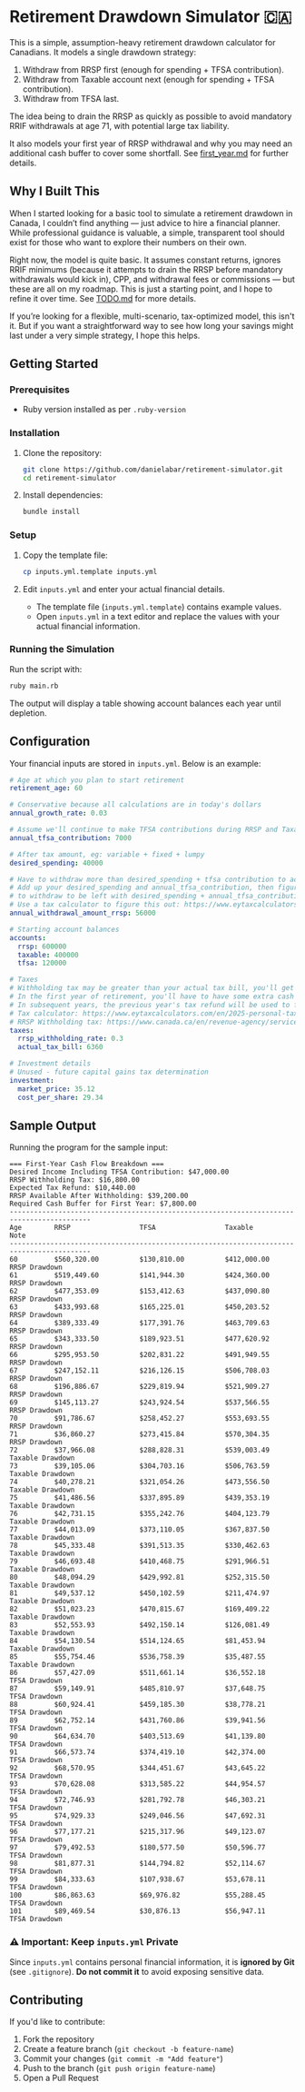 # Retirement Drawdown Simulator 🇨🇦

This is a simple, assumption-heavy retirement drawdown calculator for Canadians. It models a single drawdown strategy:

1. Withdraw from RRSP first (enough for spending + TFSA contribution).
2. Withdraw from Taxable account next (enough for spending + TFSA contribution).
3. Withdraw from TFSA last.

The idea being to drain the RRSP as quickly as possible to avoid mandatory RRIF withdrawals at age 71, with potential large tax liability.

It also models your first year of RRSP withdrawal and why you may need an additional cash buffer to cover some shortfall. See [first_year.md](first_year.md) for further details.

## Why I Built This

When I started looking for a basic tool to simulate a retirement drawdown in Canada, I couldn’t find anything — just advice to hire a financial planner. While professional guidance is valuable, a simple, transparent tool should exist for those who want to explore their numbers on their own.

Right now, the model is quite basic. It assumes constant returns, ignores RRIF minimums (because it attempts to drain the RRSP before mandatory withdrawals would kick in), CPP, and withdrawal fees or commissions — but these are all on my roadmap. This is just a starting point, and I hope to refine it over time. See [TODO.md](TODO.md) for more details.

If you’re looking for a flexible, multi-scenario, tax-optimized model, this isn't it. But if you want a straightforward way to see how long your savings might last under a very simple strategy, I hope this helps.

## Getting Started

### Prerequisites

- Ruby version installed as per `.ruby-version`

### Installation

1. Clone the repository:

   ```sh
   git clone https://github.com/danielabar/retirement-simulator.git
   cd retirement-simulator
   ```

2. Install dependencies:

   ```sh
   bundle install
   ```

### Setup

1. Copy the template file:

   ```sh
   cp inputs.yml.template inputs.yml
   ```

2. Edit `inputs.yml` and enter your actual financial details.

   - The template file (`inputs.yml.template`) contains example values.
   - Open `inputs.yml` in a text editor and replace the values with your actual financial information.

### Running the Simulation

Run the script with:

```sh
ruby main.rb
```

The output will display a table showing account balances each year until depletion.

## Configuration

Your financial inputs are stored in `inputs.yml`. Below is an example:

```yaml
# Age at which you plan to start retirement
retirement_age: 60

# Conservative because all calculations are in today's dollars
annual_growth_rate: 0.03

# Assume we'll continue to make TFSA contributions during RRSP and Taxable drawdown phases
annual_tfsa_contribution: 7000

# After tax amount, eg: variable + fixed + lumpy
desired_spending: 40000

# Have to withdraw more than desired_spending + tfsa contribution to account for taxes
# Add up your desired_spending and annual_tfsa_contribution, then figure out how much you'd actually need
# to withdraw to be left with desired_spending + annual_tfsa_contribution
# Use a tax calculator to figure this out: https://www.eytaxcalculators.com/en/2025-personal-tax-calculator.html
annual_withdrawal_amount_rrsp: 56000

# Starting account balances
accounts:
  rrsp: 600000
  taxable: 400000
  tfsa: 120000

# Taxes
# Withholding tax may be greater than your actual tax bill, you'll get a refund when you file your taxes.
# In the first year of retirement, you'll have to have some extra cash available to "float" the difference.
# In subsequent years, the previous year's tax refund will be used to fund part of next years spending.
# Tax calculator: https://www.eytaxcalculators.com/en/2025-personal-tax-calculator.html
# RRSP Withholding tax: https://www.canada.ca/en/revenue-agency/services/tax/individuals/topics/rrsps-related-plans/making-withdrawals/tax-rates-on-withdrawals.html
taxes:
  rrsp_withholding_rate: 0.3
  actual_tax_bill: 6360

# Investment details
# Unused - future capital gains tax determination
investment:
  market_price: 35.12
  cost_per_share: 29.34
```

## Sample Output

Running the program for the sample input:

```
=== First-Year Cash Flow Breakdown ===
Desired Income Including TFSA Contribution: $47,000.00
RRSP Withholding Tax: $16,800.00
Expected Tax Refund: $10,440.00
RRSP Available After Withholding: $39,200.00
Required Cash Buffer for First Year: $7,800.00
------------------------------------------------------------------------------------------
Age        RRSP                 TFSA                 Taxable              Note
------------------------------------------------------------------------------------------
60         $560,320.00          $130,810.00          $412,000.00          RRSP Drawdown
61         $519,449.60          $141,944.30          $424,360.00          RRSP Drawdown
62         $477,353.09          $153,412.63          $437,090.80          RRSP Drawdown
63         $433,993.68          $165,225.01          $450,203.52          RRSP Drawdown
64         $389,333.49          $177,391.76          $463,709.63          RRSP Drawdown
65         $343,333.50          $189,923.51          $477,620.92          RRSP Drawdown
66         $295,953.50          $202,831.22          $491,949.55          RRSP Drawdown
67         $247,152.11          $216,126.15          $506,708.03          RRSP Drawdown
68         $196,886.67          $229,819.94          $521,909.27          RRSP Drawdown
69         $145,113.27          $243,924.54          $537,566.55          RRSP Drawdown
70         $91,786.67           $258,452.27          $553,693.55          RRSP Drawdown
71         $36,860.27           $273,415.84          $570,304.35          RRSP Drawdown
72         $37,966.08           $288,828.31          $539,003.49          Taxable Drawdown
73         $39,105.06           $304,703.16          $506,763.59          Taxable Drawdown
74         $40,278.21           $321,054.26          $473,556.50          Taxable Drawdown
75         $41,486.56           $337,895.89          $439,353.19          Taxable Drawdown
76         $42,731.15           $355,242.76          $404,123.79          Taxable Drawdown
77         $44,013.09           $373,110.05          $367,837.50          Taxable Drawdown
78         $45,333.48           $391,513.35          $330,462.63          Taxable Drawdown
79         $46,693.48           $410,468.75          $291,966.51          Taxable Drawdown
80         $48,094.29           $429,992.81          $252,315.50          Taxable Drawdown
81         $49,537.12           $450,102.59          $211,474.97          Taxable Drawdown
82         $51,023.23           $470,815.67          $169,409.22          Taxable Drawdown
83         $52,553.93           $492,150.14          $126,081.49          Taxable Drawdown
84         $54,130.54           $514,124.65          $81,453.94           Taxable Drawdown
85         $55,754.46           $536,758.39          $35,487.55           Taxable Drawdown
86         $57,427.09           $511,661.14          $36,552.18           TFSA Drawdown
87         $59,149.91           $485,810.97          $37,648.75           TFSA Drawdown
88         $60,924.41           $459,185.30          $38,778.21           TFSA Drawdown
89         $62,752.14           $431,760.86          $39,941.56           TFSA Drawdown
90         $64,634.70           $403,513.69          $41,139.80           TFSA Drawdown
91         $66,573.74           $374,419.10          $42,374.00           TFSA Drawdown
92         $68,570.95           $344,451.67          $43,645.22           TFSA Drawdown
93         $70,628.08           $313,585.22          $44,954.57           TFSA Drawdown
94         $72,746.93           $281,792.78          $46,303.21           TFSA Drawdown
95         $74,929.33           $249,046.56          $47,692.31           TFSA Drawdown
96         $77,177.21           $215,317.96          $49,123.07           TFSA Drawdown
97         $79,492.53           $180,577.50          $50,596.77           TFSA Drawdown
98         $81,877.31           $144,794.82          $52,114.67           TFSA Drawdown
99         $84,333.63           $107,938.67          $53,678.11           TFSA Drawdown
100        $86,863.63           $69,976.82           $55,288.45           TFSA Drawdown
101        $89,469.54           $30,876.13           $56,947.11           TFSA Drawdown
```

### ⚠️ Important: Keep `inputs.yml` Private

Since `inputs.yml` contains personal financial information, it is **ignored by Git** (see `.gitignore`).
**Do not commit it** to avoid exposing sensitive data.

## Contributing

If you'd like to contribute:

1. Fork the repository
2. Create a feature branch (`git checkout -b feature-name`)
3. Commit your changes (`git commit -m "Add feature"`)
4. Push to the branch (`git push origin feature-name`)
5. Open a Pull Request
